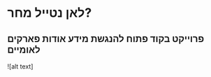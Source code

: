 # לאן נטייל מחר?
## פרוייקט בקוד פתוח להנגשת מידע אודות פארקים לאומיים

![alt text]<blockquote class="imgur-embed-pub" lang="en" data-id="a/nWreV6F" data-context="false" ><a href="//imgur.com/a/nWreV6F"></a></blockquote><script async src="//s.imgur.com/min/embed.js" charset="utf-8"></script>
